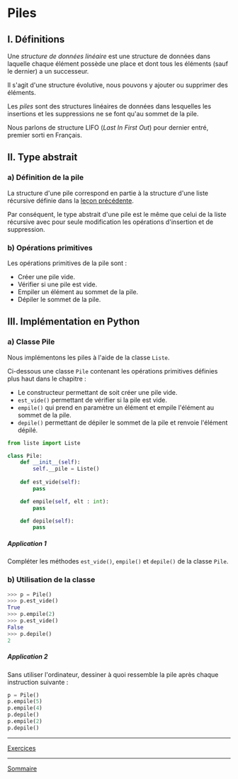 # Piles

## I. Définitions

Une *structure de données linéaire* est une structure de données dans laquelle chaque élément possède une place et dont tous les éléments (sauf le dernier) a un successeur.

Il s'agit d'une structure évolutive, nous pouvons y ajouter ou supprimer des éléments.

Les *piles* sont des structures linéaires de données dans lesquelles les insertions et les suppressions ne se font qu'au sommet de la pile.

Nous parlons de structure LIFO (*Last In First Out*) pour dernier entré, premier sorti en Français.

## II. Type abstrait

### a) Définition de la pile

La structure d'une pile correspond en partie à la structure d'une liste récursive définie dans la [leçon précédente](Listes_recursives.md).

Par conséquent, le type abstrait d'une pile est le même que celui de la liste récursive avec pour seule modification les opérations d'insertion et de suppression.

### b) Opérations primitives

Les opérations primitives de la pile sont :

- Créer une pile vide.
- Vérifier si une pile est vide.
- Empiler un élément au sommet de la pile.
- Dépiler le sommet de la pile.

## III. Implémentation en Python

### a) Classe Pile

Nous implémentons les piles à l'aide de la classe `Liste`.

Ci-dessous une classe `Pile` contenant les opérations primitives définies plus haut dans le chapitre :

- Le constructeur permettant de soit créer une pile vide.
- `est_vide()` permettant de vérifier si la pile est vide.
- `empile()` qui prend en paramètre un élément et empile l'élément au sommet de la pile.
- `depile()` permettant de dépiler le sommet de la pile et renvoie l'élément dépilé.

```python
from liste import Liste

class Pile:
    def __init__(self):
        self.__pile = Liste()
    
    def est_vide(self):
        pass

    def empile(self, elt : int):
        pass

    def depile(self):
        pass
```

##### Application 1

Compléter les méthodes `est_vide()`, `empile()` et `depile()` de la classe `Pile`.

### b) Utilisation de la classe 

```python
>>> p = Pile()
>>> p.est_vide()
True
>>> p.empile(2)
>>> p.est_vide()
False
>>> p.depile()
2
```

##### Application 2

Sans utiliser l'ordinateur, dessiner à quoi ressemble la pile après chaque instruction suivante :

```python
p = Pile()
p.empile(5)
p.empile(4)
p.depile()
p.empile(2)
p.depile()
```

_________

[Exercices](./Exercices/Exercices_piles.md)

_______________

[Sommaire](./../../README.md)